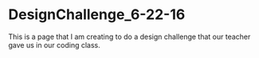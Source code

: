 # DesignChallenge_6-22-16
This is a page that I am creating to do a design challenge that our teacher gave us in our coding class.
